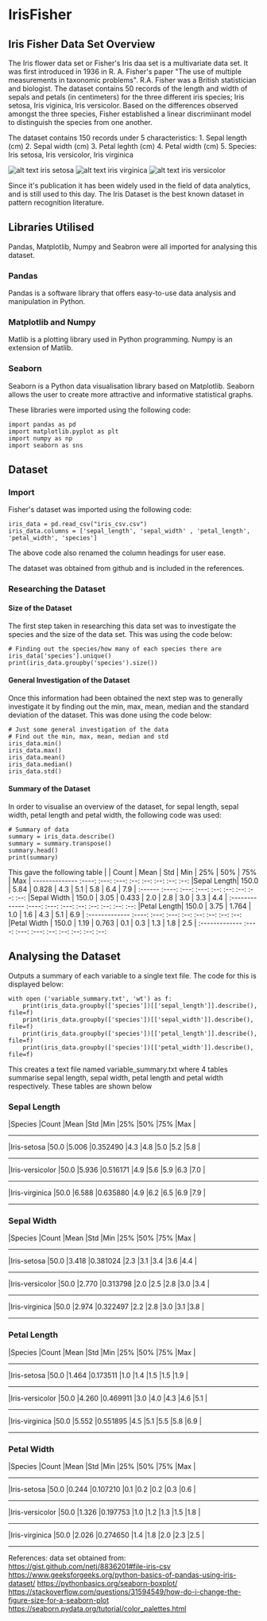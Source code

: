 # IrisFisher

Iris Fisher Data Set Overview
---
<p> The Iris flower data set or Fisher's Iris daa set is a multivariate data set. It was first introduced in 1936 in R. A. Fisher's paper <e/m>"The use of multiple measurements in taxonomic problems"<e/m>. R.A. Fisher was a British statistician and biologist. The dataset contains 50 records of the length and width of sepals and petals (in centimeters) for the three different iris species; <e/m> Iris setosa, Iris viginica, Iris versicolor<e/m>. Based on the differences observed amongst the three species, Fisher established a linear discrimiinant model to distinguish the species from one another.<p>

<p> The dataset contains 150 records under 5 characteristics:
1.  Sepal length (cm)
2.  Sepal width (cm)
3.  Petal leghth (cm)
4.  Petal width (cm)
5.  Species: <e/m> Iris setosa, Iris versicolor, Iris virginica<e/m>

![alt text](https://i.ebayimg.com/images/g/PxUAAMXQwwlSAaCr/s-l300.jpg) iris setosa
![alt text](https://upload.wikimedia.org/wikipedia/commons/9/9f/Iris_virginica.jpg) iris virginica
![alt text](hhttps://upload.wikimedia.org/wikipedia/commons/2/27/Blue_Flag%2C_Ottawa.jpg) iris versicolor


<p>Since it's publication it has been widely used in the field of data analytics, and is still used to this day. The Iris Dataset is the best known dataset in pattern recognition literature.<p>

Libraries Utilised
---
Pandas, Matplotlib, Numpy and Seabron were all imported for analysing this dataset.

### Pandas
Pandas is a software library that offers easy-to-use data analysis and manipulation in Python.

### Matplotlib and Numpy
Matlib is a plotting library used in Python programming. Numpy is an extension of Matlib.

### Seaborn
Seaborn is a Python data visualisation library based on Matplotlib. Seaborn allows the user to create more attractive and informative statistical graphs.

These libraries were imported using the following code:

```
import pandas as pd
import matplotlib.pyplot as plt
import numpy as np
import seaborn as sns
```

## Dataset
### Import
Fisher's dataset was imported using the following code:

```
iris_data = pd.read_csv("iris_csv.csv")
iris_data.columns = ['sepal_length', 'sepal_width' , 'petal_length', 'petal_width', 'species']
```

The above code also renamed the column headings for user ease.

The dataset was obtained from github and is included in the references.

### Researching the Dataset
#### Size of the Dataset
The first step taken in researching this data set was to investigate the species and the size of the data set. This was using the code below:
```
# Finding out the species/how many of each species there are
iris_data['species'].unique()
print(iris_data.groupby('species').size())
```
#### General Investigation of the Dataset
Once this information had been obtained the next step was to generally investigate it by finding out the min, max, mean, median and the standard deviation of the dataset. This was done using the code below:

```
# Just some general investigation of the data
# Find out the min, max, mean, median and std
iris_data.min()
iris_data.max()
iris_data.mean()
iris_data.median()
iris_data.std()
```
#### Summary of the Dataset
In order to visualise an overview of the dataset, for sepal length, sepal width, petal length and petal width, the following code was used:

```
# Summary of data
summary = iris_data.describe()
summary = summary.transpose()
summary.head()
print(summary)
```
This gave the following table
|            | Count | Mean | Std   | Min | 25% | 50% | 75% | Max |
-------------- :----:  :---:  :---:  :--:   :--:  :--:  :--:  :--:
|Sepal Length| 150.0  | 5.84 | 0.828 | 4.3 | 5.1 | 5.8 | 6.4 | 7.9 |
:------        :----:  :---:  :---:  :--:   :--:  :--:  :--:  :--:
|Sepal Width | 150.0  | 3.05 | 0.433 | 2.0 | 2.8 | 3.0 | 3.3 | 4.4 |
:------------- :----:  :---:  :---:  :--:   :--:  :--:  :--:  :--:
|Petal Length| 150.0  | 3.75 | 1.764 | 1.0 | 1.6 | 4.3 | 5.1 | 6.9 |
:------------- :----:  :---:  :---:  :--:   :--:  :--:  :--:  :--:
|Petal Width | 150.0  | 1.19 | 0.763 | 0.1 | 0.3 | 1.3 | 1.8 | 2.5 |
:------------- :----:  :---:  :---:  :--:   :--:  :--:  :--:  :--:

Analysing the Dataset
---
Outputs a summary of each variable to a single text file. The code for this is displayed below:
```
with open ('variable_summary.txt', 'wt') as f:
    print(iris_data.groupby(['species'])[['sepal_length']].describe(), file=f)
    print(iris_data.groupby(['species'])[['sepal_width']].describe(), file=f)
    print(iris_data.groupby(['species'])[['petal_length']].describe(), file=f)
    print(iris_data.groupby(['species'])[['petal_width']].describe(), file=f)
```
This creates a text file named variable_summary.txt where 4 tables summarise sepal length, sepal width, petal length and petal width respectively. These tables are shown below

### Sepal Length                                            
|Species            |Count   |Mean   |Std       |Min    |25%    |50%    |75%    |Max    |
-------------------- -------- ------- ---------- ------- ------- ------- ------- --------                                                     
|Iris-setosa        |50.0    |5.006  |0.352490  |4.3    |4.8    |5.0    |5.2    |5.8    |
-------------------- -------- ------- ---------- ------- ------- ------- ------- --------                                                     
|Iris-versicolor    |50.0    |5.936  |0.516171  |4.9    |5.6    |5.9    |6.3    |7.0    |
-------------------- -------- ------- ---------- ------- ------- ------- ------- --------                                                     
|Iris-virginica     |50.0    |6.588  |0.635880  |4.9    |6.2    |6.5    |6.9    |7.9    |
-------------------- -------- ------- ---------- ------- ------- ------- ------- -------- 

### Sepal Width                                              
|Species            |Count   |Mean   |Std       |Min    |25%    |50%    |75%    |Max    |
-------------------- -------- ------- ---------- ------- ------- ------- ------- --------                                                     
|Iris-setosa        |50.0    |3.418  |0.381024  |2.3    |3.1    |3.4    |3.6    |4.4    |
-------------------- -------- ------- ---------- ------- ------- ------- ------- --------                                                     
|Iris-versicolor    |50.0    |2.770  |0.313798  |2.0    |2.5    |2.8    |3.0    |3.4    |
-------------------- -------- ------- ---------- ------- ------- ------- ------- --------                                                     
|Iris-virginica     |50.0    |2.974  |0.322497  |2.2    |2.8    |3.0    |3.1    |3.8    |
-------------------- -------- ------- ---------- ------- ------- ------- ------- -------- 

### Petal Length
|Species            |Count   |Mean   |Std       |Min    |25%    |50%    |75%    |Max    |
-------------------- -------- ------- ---------- ------- ------- ------- ------- --------                                                     
|Iris-setosa        |50.0    |1.464  |0.173511  |1.0    |1.4    |1.5    |1.5    |1.9    |
-------------------- -------- ------- ---------- ------- ------- ------- ------- --------                                                     
|Iris-versicolor    |50.0    |4.260  |0.469911  |3.0    |4.0    |4.3    |4.6    |5.1    |
-------------------- -------- ------- ---------- ------- ------- ------- ------- --------                                                     
|Iris-virginica     |50.0    |5.552  |0.551895  |4.5    |5.1    |5.5    |5.8    |6.9    |
-------------------- -------- ------- ---------- ------- ------- ------- ------- -------- 

### Petal Width
|Species            |Count   |Mean   |Std       |Min    |25%    |50%    |75%    |Max    |
-------------------- -------- ------- ---------- ------- ------- ------- ------- --------                                                     
|Iris-setosa        |50.0    |0.244  |0.107210  |0.1    |0.2    |0.2    |0.3    |0.6    |
-------------------- -------- ------- ---------- ------- ------- ------- ------- --------                                                     
|Iris-versicolor    |50.0    |1.326  |0.197753  |1.0    |1.2    |1.3    |1.5    |1.8    |
-------------------- -------- ------- ---------- ------- ------- ------- ------- --------                                                     
|Iris-virginica     |50.0    |2.026  |0.274650  |1.4    |1.8    |2.0    |2.3    |2.5    |
-------------------- -------- ------- ---------- ------- ------- ------- ------- -------- 



References:
data set obtained from: https://gist.github.com/netj/8836201#file-iris-csv
https://www.geeksforgeeks.org/python-basics-of-pandas-using-iris-dataset/
https://pythonbasics.org/seaborn-boxplot/
https://stackoverflow.com/questions/31594549/how-do-i-change-the-figure-size-for-a-seaborn-plot
https://seaborn.pydata.org/tutorial/color_palettes.html